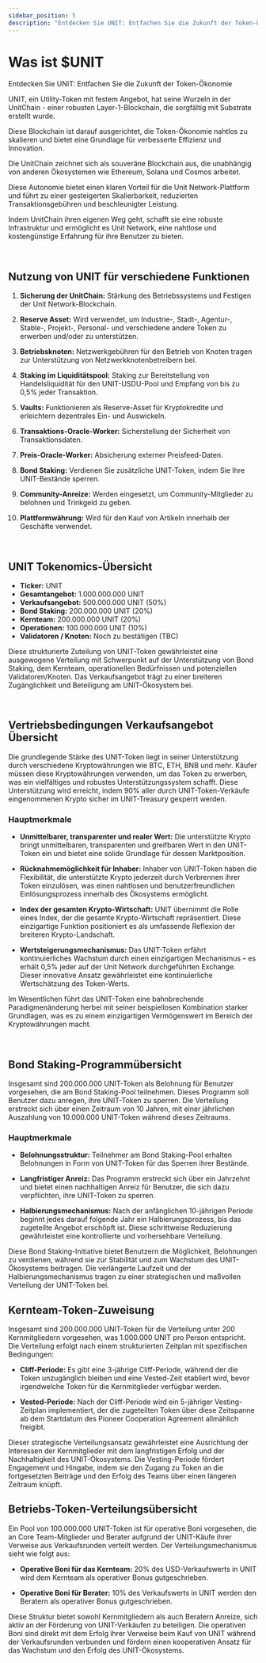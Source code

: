 ```yaml
---
sidebar_position: 5
description: "Entdecken Sie UNIT: Entfachen Sie die Zukunft der Token-Ökonomie"
---
```


# Was ist $UNIT

Entdecken Sie UNIT: Entfachen Sie die Zukunft der Token-Ökonomie

UNIT, ein Utility-Token mit festem Angebot, hat seine Wurzeln in der UnitChain - einer robusten Layer-1-Blockchain, die sorgfältig mit Substrate erstellt wurde.

Diese Blockchain ist darauf ausgerichtet, die Token-Ökonomie nahtlos zu skalieren und bietet eine Grundlage für verbesserte Effizienz und Innovation.

Die UnitChain zeichnet sich als souveräne Blockchain aus, die unabhängig von anderen Ökosystemen wie Ethereum, Solana und Cosmos arbeitet.

Diese Autonomie bietet einen klaren Vorteil für die Unit Network-Plattform und führt zu einer gesteigerten Skalierbarkeit, reduzierten Transaktionsgebühren und beschleunigter Leistung.

Indem UnitChain ihren eigenen Weg geht, schafft sie eine robuste Infrastruktur und ermöglicht es Unit Network, eine nahtlose und kostengünstige Erfahrung für ihre Benutzer zu bieten.

<br />

## Nutzung von UNIT für verschiedene Funktionen

1. **Sicherung der UnitChain:**
   Stärkung des Betriebssystems und Festigen der Unit Network-Blockchain.

2. **Reserve Asset:**
   Wird verwendet, um Industrie-, Stadt-, Agentur-, Stable-, Projekt-, Personal- und verschiedene andere Token zu erwerben und/oder zu unterstützen.

3. **Betriebsknoten:**
   Netzwerkgebühren für den Betrieb von Knoten tragen zur Unterstützung von Netzwerkknotenbetreibern bei.

4. **Staking im Liquiditätspool:**
   Staking zur Bereitstellung von Handelsliquidität für den UNIT-USDU-Pool und Empfang von bis zu 0,5% jeder Transaktion.

5. **Vaults:**
   Funktionieren als Reserve-Asset für Kryptokredite und erleichtern dezentrales Ein- und Auswickeln.

6. **Transaktions-Oracle-Worker:**
   Sicherstellung der Sicherheit von Transaktionsdaten.

7. **Preis-Oracle-Worker:**
   Absicherung externer Preisfeed-Daten.

8. **Bond Staking:**
   Verdienen Sie zusätzliche UNIT-Token, indem Sie Ihre UNIT-Bestände sperren.

9. **Community-Anreize:**
   Werden eingesetzt, um Community-Mitglieder zu belohnen und Trinkgeld zu geben.

10. **Plattformwährung:**
    Wird für den Kauf von Artikeln innerhalb der Geschäfte verwendet.

<br />

## UNIT Tokenomics-Übersicht

- **Ticker:** UNIT
- **Gesamtangebot:** 1.000.000.000 UNIT
- **Verkaufsangebot:** 500.000.000 UNIT (50%)
- **Bond Staking:** 200.000.000 UNIT (20%)
- **Kernteam:** 200.000.000 UNIT (20%)
- **Operationen:** 100.000.000 UNIT (10%)
- **Validatoren / Knoten:** Noch zu bestätigen (TBC)

Diese strukturierte Zuteilung von UNIT-Token gewährleistet eine ausgewogene Verteilung mit Schwerpunkt auf der Unterstützung von Bond Staking, dem Kernteam, operationellen Bedürfnissen und potenziellen Validatoren/Knoten. Das Verkaufsangebot trägt zu einer breiteren Zugänglichkeit und Beteiligung am UNIT-Ökosystem bei.

<br />

## Vertriebsbedingungen Verkaufsangebot Übersicht

Die grundlegende Stärke des UNIT-Token liegt in seiner Unterstützung durch verschiedene Kryptowährungen wie BTC, ETH, BNB und mehr. Käufer müssen diese Kryptowährungen verwenden, um das Token zu erwerben, was ein vielfältiges und robustes Unterstützungssystem schafft. Diese Unterstützung wird erreicht, indem 90% aller durch UNIT-Token-Verkäufe eingenommenen Krypto sicher im UNIT-Treasury gesperrt werden.

### Hauptmerkmale

- **Unmittelbarer, transparenter und realer Wert:**
  Die unterstützte Krypto bringt unmittelbaren, transparenten und greifbaren Wert in den UNIT-Token ein und bietet eine solide Grundlage für dessen Marktposition.

- **Rücknahmemöglichkeit für Inhaber:**
  Inhaber von UNIT-Token haben die Flexibilität, die unterstützte Krypto jederzeit durch Verbrennen ihrer Token einzulösen, was einen nahtlosen und benutzerfreundlichen Einlösungsprozess innerhalb des Ökosystems ermöglicht.

- **Index der gesamten Krypto-Wirtschaft:**
  UNIT übernimmt die Rolle eines Index, der die gesamte Krypto-Wirtschaft repräsentiert. Diese einzigartige Funktion positioniert es als umfassende Reflexion der breiteren Krypto-Landschaft.

- **Wertsteigerungsmechanismus:**
  Das UNIT-Token erfährt kontinuierliches Wachstum durch einen einzigartigen Mechanismus – es erhält 0,5% jeder auf der Unit Network durchgeführten Exchange. Dieser innovative Ansatz gewährleistet eine kontinuierliche Wertschätzung des Token-Werts.

Im Wesentlichen führt das UNIT-Token eine bahnbrechende Paradigmenänderung herbei mit seiner beispiellosen Kombination starker Grundlagen, was es zu einem einzigartigen Vermögenswert im Bereich der Kryptowährungen macht.

<br />

## Bond Staking-Programmübersicht

Insgesamt sind 200.000.000 UNIT-Token als Belohnung für Benutzer vorgesehen, die am Bond Staking-Pool teilnehmen. Dieses Programm soll Benutzer dazu anregen, ihre UNIT-Token zu sperren. Die Verteilung erstreckt sich über einen Zeitraum von 10 Jahren, mit einer jährlichen Auszahlung von 10.000.000 UNIT-Token während dieses Zeitraums.

### Hauptmerkmale

- **Belohnungsstruktur:**
  Teilnehmer am Bond Staking-Pool erhalten Belohnungen in Form von UNIT-Token für das Sperren ihrer Bestände.

- **Langfristiger Anreiz:**
  Das Programm erstreckt sich über ein Jahrzehnt und bietet einen nachhaltigen Anreiz für Benutzer, die sich dazu verpflichten, ihre UNIT-Token zu sperren.

- **Halbierungsmechanismus:**
  Nach der anfänglichen 10-jährigen Periode beginnt jedes darauf folgende Jahr ein Halbierungsprozess, bis das zugeteilte Angebot erschöpft ist. Diese schrittweise Reduzierung gewährleistet eine kontrollierte und vorhersehbare Verteilung.

Diese Bond Staking-Initiative bietet Benutzern die Möglichkeit, Belohnungen zu verdienen, während sie zur Stabilität und zum Wachstum des UNIT-Ökosystems beitragen. Die verlängerte Laufzeit und der Halbierungsmechanismus tragen zu einer strategischen und maßvollen Verteilung der UNIT-Token bei.

## Kernteam-Token-Zuweisung

Insgesamt sind 200.000.000 UNIT-Token für die Verteilung unter 200 Kernmitgliedern vorgesehen, was 1.000.000 UNIT pro Person entspricht. Die Verteilung erfolgt nach einem strukturierten Zeitplan mit spezifischen Bedingungen:

- **Cliff-Periode:**
  Es gibt eine 3-jährige Cliff-Periode, während der die Token unzugänglich bleiben und eine Vested-Zeit etabliert wird, bevor irgendwelche Token für die Kernmitglieder verfügbar werden.

- **Vested-Periode:**
  Nach der Cliff-Periode wird ein 5-jähriger Vesting-Zeitplan implementiert, der die zugeteilten Token über diese Zeitspanne ab dem Startdatum des Pioneer Cooperation Agreement allmählich freigibt.

Dieser strategische Verteilungsansatz gewährleistet eine Ausrichtung der Interessen der Kernmitglieder mit dem langfristigen Erfolg und der Nachhaltigkeit des UNIT-Ökosystems. Die Vesting-Periode fördert Engagement und Hingabe, indem sie den Zugang zu Token an die fortgesetzten Beiträge und den Erfolg des Teams über einen längeren Zeitraum knüpft.

## Betriebs-Token-Verteilungsübersicht

Ein Pool von 100.000.000 UNIT-Token ist für operative Boni vorgesehen, die an Core Team-Mitglieder und Berater aufgrund der UNIT-Käufe ihrer Verweise aus Verkaufsrunden verteilt werden. Der Verteilungsmechanismus sieht wie folgt aus:

- **Operative Boni für das Kernteam:**
  20% des USD-Verkaufswerts in UNIT wird dem Kernteam als operativer Bonus gutgeschrieben.

- **Operative Boni für Berater:**
  10% des Verkaufswerts in UNIT werden den Beratern als operativer Bonus gutgeschrieben.

Diese Struktur bietet sowohl Kernmitgliedern als auch Beratern Anreize, sich aktiv an der Förderung von UNIT-Verkäufen zu beteiligen. Die operativen Boni sind direkt mit dem Erfolg ihrer Verweise beim Kauf von UNIT während der Verkaufsrunden verbunden und fördern einen kooperativen Ansatz für das Wachstum und den Erfolg des UNIT-Ökosystems.
